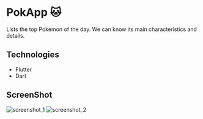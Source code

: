 # PokApp 🐱

Lists the top Pokemon of the day. We can know its main characteristics and details.

## Technologies

- Flutter
- Dart

## ScreenShot

![screenshot_1](https://user-images.githubusercontent.com/3647246/50987734-c2965880-150a-11e9-8bfb-41f5fe558c09.png)
![screenshot_2](https://user-images.githubusercontent.com/3647246/50987735-c4f8b280-150a-11e9-89ee-778c5262e354.png)
